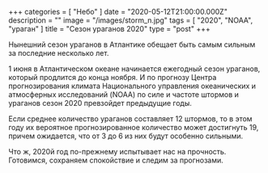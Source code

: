 +++
categories = [ "Небо" ]
date = "2020-05-12T21:00:00.000Z"
description = ""
image = "/images/storm_n.jpg"
tags = [ "2020", "NOAA", "ураган" ]
title = "Сезон ураганов 2020"
type = "post"
+++

Нынешний сезон ураганов в Атлантике обещает быть самым сильным за последние несколько лет.

1 июня в Атлантическом океане начинается ежегодный сезон ураганов, который продлится до конца ноября. И по прогнозу Центра прогнозирования климата Национального управления океанических и атмосферных исследований (NOAA) по силе и частоте штормов и ураганов сезон 2020 превзойдет предыдущие годы.

Если среднее количество ураганов составляет 12 штормов, то в этом году их вероятное прогнозированное количество может достигнуть 19, причем ожидается, что от 3 до 6 из них будут особенно сильными.

Что ж, 2020й год по-прежнему испытывает нас на прочность. Готовимся, сохраняем спокойствие и следим за прогнозами.
